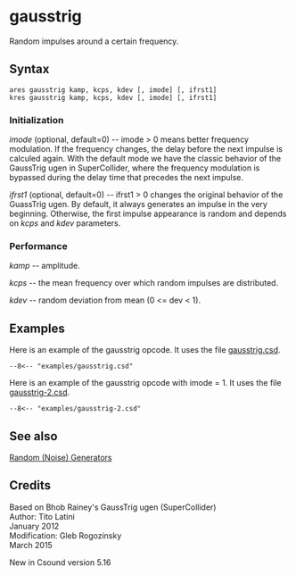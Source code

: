<!--
id:gausstrig
category:Signal Generators:Random (Noise) Generators
-->
# gausstrig
Random impulses around a certain frequency.

## Syntax
``` csound-orc
ares gausstrig kamp, kcps, kdev [, imode] [, ifrst1]
kres gausstrig kamp, kcps, kdev [, imode] [, ifrst1]
```

### Initialization

_imode_ (optional, default=0) -- imode &gt; 0 means better frequency modulation. If the frequency changes, the delay before the next impulse is calculed again. With the default mode we have the classic behavior of the GaussTrig ugen in SuperCollider, where the frequency modulation is bypassed during the delay time that precedes the next impulse.

_ifrst1_ (optional, default=0) -- ifrst1 &gt; 0 changes the original behavior of the GuassTrig ugen. By default, it always generates an impulse in the very beginning. Otherwise, the first impulse appearance is random and depends on _kcps_ and _kdev_ parameters.

### Performance

_kamp_ -- amplitude.

_kcps_ -- the mean frequency over which random impulses are distributed.

_kdev_ -- random deviation from mean (0 &lt;= dev &lt; 1).

## Examples

Here is an example of the gausstrig opcode. It uses the file [gausstrig.csd](../../examples/gausstrig.csd).

``` csound-orc title="Example of the gausstrig opcode." linenums="1"
--8<-- "examples/gausstrig.csd"
```

Here is an example of the gausstrig opcode with imode = 1. It uses the file [gausstrig-2.csd](../../examples/gausstrig-2.csd).

``` csound-orc title="Example of the gausstrig opcode with imode = 1." linenums="1"
--8<-- "examples/gausstrig-2.csd"
```

## See also

[Random (Noise) Generators](../../siggen/random)

## Credits

Based on Bhob Rainey's GaussTrig ugen (SuperCollider)<br>
Author: Tito Latini<br>
January 2012<br>
Modification: Gleb Rogozinsky<br>
March 2015<br>

New in Csound version 5.16
